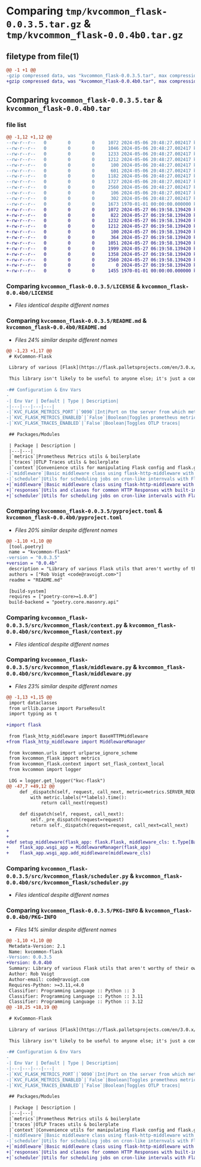 # Comparing `tmp/kvcommon_flask-0.0.3.5.tar.gz` & `tmp/kvcommon_flask-0.0.4b0.tar.gz`

## filetype from file(1)

```diff
@@ -1 +1 @@
-gzip compressed data, was "kvcommon_flask-0.0.3.5.tar", max compression
+gzip compressed data, was "kvcommon_flask-0.0.4b0.tar", max compression
```

## Comparing `kvcommon_flask-0.0.3.5.tar` & `kvcommon_flask-0.0.4b0.tar`

### file list

```diff
@@ -1,12 +1,12 @@
--rw-r--r--   0        0        0     1072 2024-05-06 20:48:27.002417 kvcommon_flask-0.0.3.5/LICENSE
--rw-r--r--   0        0        0     1046 2024-05-06 20:48:27.002417 kvcommon_flask-0.0.3.5/README.md
--rw-r--r--   0        0        0     1233 2024-05-06 20:48:27.002417 kvcommon_flask-0.0.3.5/pyproject.toml
--rw-r--r--   0        0        0     1212 2024-05-06 20:48:27.002417 kvcommon_flask-0.0.3.5/src/kvcommon_flask/context.py
--rw-r--r--   0        0        0      100 2024-05-06 20:48:27.002417 kvcommon_flask-0.0.3.5/src/kvcommon_flask/exceptions.py
--rw-r--r--   0        0        0      601 2024-05-06 20:48:27.002417 kvcommon_flask-0.0.3.5/src/kvcommon_flask/metrics/__init__.py
--rw-r--r--   0        0        0     1182 2024-05-06 20:48:27.002417 kvcommon_flask-0.0.3.5/src/kvcommon_flask/metrics/metrics.py
--rw-r--r--   0        0        0     1727 2024-05-06 20:48:27.002417 kvcommon_flask-0.0.3.5/src/kvcommon_flask/middleware.py
--rw-r--r--   0        0        0     2560 2024-05-06 20:48:27.002417 kvcommon_flask-0.0.3.5/src/kvcommon_flask/scheduler.py
--rw-r--r--   0        0        0      106 2024-05-06 20:48:27.002417 kvcommon_flask-0.0.3.5/src/kvcommon_flask/traces/__init__.py
--rw-r--r--   0        0        0      302 2024-05-06 20:48:27.002417 kvcommon_flask-0.0.3.5/src/kvcommon_flask/vars.py
--rw-r--r--   0        0        0     1673 1970-01-01 00:00:00.000000 kvcommon_flask-0.0.3.5/PKG-INFO
+-rw-r--r--   0        0        0     1072 2024-05-27 06:19:58.139420 kvcommon_flask-0.0.4b0/LICENSE
+-rw-r--r--   0        0        0      822 2024-05-27 06:19:58.139420 kvcommon_flask-0.0.4b0/README.md
+-rw-r--r--   0        0        0     1232 2024-05-27 06:19:58.139420 kvcommon_flask-0.0.4b0/pyproject.toml
+-rw-r--r--   0        0        0     1212 2024-05-27 06:19:58.139420 kvcommon_flask-0.0.4b0/src/kvcommon_flask/context.py
+-rw-r--r--   0        0        0      100 2024-05-27 06:19:58.139420 kvcommon_flask-0.0.4b0/src/kvcommon_flask/exceptions.py
+-rw-r--r--   0        0        0      364 2024-05-27 06:19:58.139420 kvcommon_flask-0.0.4b0/src/kvcommon_flask/metrics/__init__.py
+-rw-r--r--   0        0        0     1051 2024-05-27 06:19:58.139420 kvcommon_flask-0.0.4b0/src/kvcommon_flask/metrics/metrics.py
+-rw-r--r--   0        0        0     1999 2024-05-27 06:19:58.139420 kvcommon_flask-0.0.4b0/src/kvcommon_flask/middleware.py
+-rw-r--r--   0        0        0     1358 2024-05-27 06:19:58.139420 kvcommon_flask-0.0.4b0/src/kvcommon_flask/responses.py
+-rw-r--r--   0        0        0     2560 2024-05-27 06:19:58.139420 kvcommon_flask-0.0.4b0/src/kvcommon_flask/scheduler.py
+-rw-r--r--   0        0        0        0 2024-05-27 06:19:58.139420 kvcommon_flask-0.0.4b0/src/kvcommon_flask/traces/__init__.py
+-rw-r--r--   0        0        0     1455 1970-01-01 00:00:00.000000 kvcommon_flask-0.0.4b0/PKG-INFO
```

### Comparing `kvcommon_flask-0.0.3.5/LICENSE` & `kvcommon_flask-0.0.4b0/LICENSE`

 * *Files identical despite different names*

### Comparing `kvcommon_flask-0.0.3.5/README.md` & `kvcommon_flask-0.0.4b0/README.md`

 * *Files 24% similar despite different names*

```diff
@@ -1,23 +1,17 @@
 # KvCommon-Flask
 
 Library of various [Flask](https://flask.palletsprojects.com/en/3.0.x/) utils that aren't worthy of their own dedicated libs.
 
 This library isn't likely to be useful to anyone else; it's just a convenience to save me from copy/pasting between various projects I work on.
 
-## Configuration & Env Vars
-
-| Env Var | Default | Type | Description|
-|---|---|---|---|
-|`KVC_FLASK_METRICS_PORT`|`9090`|Int|Port on the server from which metrics can be scraped|
-|`KVC_FLASK_METRICS_ENABLED`|`False`|Boolean|Toggles prometheus metrics|
-|`KVC_FLASK_TRACES_ENABLED`|`False`|Boolean|Toggles OTLP traces|
 
 ## Packages/Modules
 
 | Package | Description |
 |---|---|
 |`metrics`|Prometheus Metrics utils & boilerplate
 |`traces`|OTLP Traces utils & boilerplate
 |`context`|Convenience utils for manipulating Flask config and flask.g context
-|`middleware`|Basic middleware class using flask-http-middleware with metrics
-|`scheduler`|Utils for scheduling jobs on cron-like internvals with Flask-APScheduler and metrics + logging
+|`middleware`|Basic middleware class using flask-http-middleware with prometheus metrics
+|`responses`|Utils and classes for common HTTP Responses with built-in prometheus metrics
+|`scheduler`|Utils for scheduling jobs on cron-like intervals with Flask-APScheduler and metrics + logging
```

### Comparing `kvcommon_flask-0.0.3.5/pyproject.toml` & `kvcommon_flask-0.0.4b0/pyproject.toml`

 * *Files 20% similar despite different names*

```diff
@@ -1,10 +1,10 @@
 [tool.poetry]
 name = "kvcommon-flask"
-version = "0.0.3.5"
+version = "0.0.4b"
 description = "Library of various Flask utils that aren't worthy of their own dedicated libs."
 authors = ["Rob Voigt <code@ravoigt.com>"]
 readme = "README.md"
 
 [build-system]
 requires = ["poetry-core>=1.0.0"]
 build-backend = "poetry.core.masonry.api"
```

### Comparing `kvcommon_flask-0.0.3.5/src/kvcommon_flask/context.py` & `kvcommon_flask-0.0.4b0/src/kvcommon_flask/context.py`

 * *Files identical despite different names*

### Comparing `kvcommon_flask-0.0.3.5/src/kvcommon_flask/middleware.py` & `kvcommon_flask-0.0.4b0/src/kvcommon_flask/middleware.py`

 * *Files 23% similar despite different names*

```diff
@@ -1,13 +1,15 @@
 import dataclasses
 from urllib.parse import ParseResult
 import typing as t
 
+import flask
 
 from flask_http_middleware import BaseHTTPMiddleware
+from flask_http_middleware import MiddlewareManager
 
 from kvcommon.urls import urlparse_ignore_scheme
 from kvcommon_flask import metrics
 from kvcommon_flask.context import set_flask_context_local
 from kvcommon import logger
 
 LOG = logger.get_logger("kvc-flask")
@@ -47,7 +49,12 @@
     def _dispatch(self, request, call_next, metric=metrics.SERVER_REQUEST_SECONDS, **labels):
         with metric.labels(**labels).time():
             return call_next(request)
 
     def dispatch(self, request, call_next):
         self._pre_dispatch(request=request)
         return self._dispatch(request=request, call_next=call_next)
+
+
+def setup_middleware(flask_app: flask.Flask, middleware_cls: t.Type[BaseHTTPMiddleware]):
+    flask_app.wsgi_app = MiddlewareManager(flask_app)
+    flask_app.wsgi_app.add_middleware(middleware_cls)
```

### Comparing `kvcommon_flask-0.0.3.5/src/kvcommon_flask/scheduler.py` & `kvcommon_flask-0.0.4b0/src/kvcommon_flask/scheduler.py`

 * *Files identical despite different names*

### Comparing `kvcommon_flask-0.0.3.5/PKG-INFO` & `kvcommon_flask-0.0.4b0/PKG-INFO`

 * *Files 14% similar despite different names*

```diff
@@ -1,10 +1,10 @@
 Metadata-Version: 2.1
 Name: kvcommon-flask
-Version: 0.0.3.5
+Version: 0.0.4b0
 Summary: Library of various Flask utils that aren't worthy of their own dedicated libs.
 Author: Rob Voigt
 Author-email: code@ravoigt.com
 Requires-Python: >=3.11,<4.0
 Classifier: Programming Language :: Python :: 3
 Classifier: Programming Language :: Python :: 3.11
 Classifier: Programming Language :: Python :: 3.12
@@ -18,25 +18,19 @@
 
 # KvCommon-Flask
 
 Library of various [Flask](https://flask.palletsprojects.com/en/3.0.x/) utils that aren't worthy of their own dedicated libs.
 
 This library isn't likely to be useful to anyone else; it's just a convenience to save me from copy/pasting between various projects I work on.
 
-## Configuration & Env Vars
-
-| Env Var | Default | Type | Description|
-|---|---|---|---|
-|`KVC_FLASK_METRICS_PORT`|`9090`|Int|Port on the server from which metrics can be scraped|
-|`KVC_FLASK_METRICS_ENABLED`|`False`|Boolean|Toggles prometheus metrics|
-|`KVC_FLASK_TRACES_ENABLED`|`False`|Boolean|Toggles OTLP traces|
 
 ## Packages/Modules
 
 | Package | Description |
 |---|---|
 |`metrics`|Prometheus Metrics utils & boilerplate
 |`traces`|OTLP Traces utils & boilerplate
 |`context`|Convenience utils for manipulating Flask config and flask.g context
-|`middleware`|Basic middleware class using flask-http-middleware with metrics
-|`scheduler`|Utils for scheduling jobs on cron-like internvals with Flask-APScheduler and metrics + logging
+|`middleware`|Basic middleware class using flask-http-middleware with prometheus metrics
+|`responses`|Utils and classes for common HTTP Responses with built-in prometheus metrics
+|`scheduler`|Utils for scheduling jobs on cron-like intervals with Flask-APScheduler and metrics + logging
```

